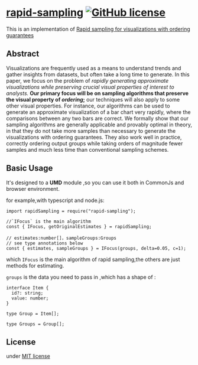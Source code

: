 # [rapid-sampling](https://github.com/locknono/rapid-sampling)  [![GitHub license](https://camo.githubusercontent.com/890acbdcb87868b382af9a4b1fac507b9659d9bf/68747470733a2f2f696d672e736869656c64732e696f2f62616467652f6c6963656e73652d4d49542d626c75652e737667)](https://github.com/locknono/leaflet-partition/blob/master/LICENSE)

This is an implementation of [Rapid sampling for visualizations with ordering guarantees](https://dl.acm.org/citation.cfm?id=2735485)



## Abstract

Visualizations are frequently used as a means to understand trends and gather insights from datasets, but often take a long time to generate. In this paper, we focus on the problem of *rapidly generating approximate visualizations while preserving crucial visual properties of interest to analysts.* **Our primary focus will be on sampling algorithms that preserve the visual property of *ordering*;** our techniques will also apply to some other visual properties. For instance, our algorithms can be used to generate an approximate visualization of a bar chart very rapidly, where the comparisons between any two bars are correct. We formally show that our sampling algorithms are generally applicable and provably optimal in theory, in that they do not take more samples than necessary to generate the visualizations with ordering guarantees. They also work well in practice, correctly ordering output groups while taking orders of magnitude fewer samples and much less time than conventional sampling schemes.



## Basic Usage

It's designed to a **UMD** module ,so you can use it both in CommonJs and browser environment. 



for example,with typescript and node.js:

```
import rapidSampling = require("rapid-sampling");

//`IFocus` is the main algorithm
const { IFocus, getOriginalEstimates } = rapidSampling;

// estimates:number[]，sampleGroups:Groups    
// see type annotations below
const { estimates, sampleGroups } = IFocus(groups, delta=0.05, c=1);
```

which `IFocus` is the main algorithm of rapid sampling,the others are just methods for estimating.

`groups` is the data you need to pass in ,which has a shape of :

```
interface Item {
  id?: string;
  value: number;
}

type Group = Item[];

type Groups = Group[];
```







## License

under [MIT license](https://github.com/locknono/leaflet-partition/blob/master/LICENSE)









